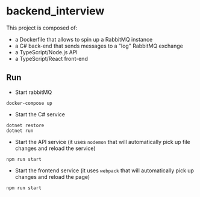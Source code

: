 # backend_interview

This project is composed of:
 - a Dockerfile that allows to spin up a RabbitMQ instance
 - a C# back-end that sends messages to a "log" RabbitMQ exchange
 - a TypeScript/Node.js API
 - a TypeScript/React front-end


## Run 

- Start rabbitMQ
```
docker-compose up
```

- Start the C# service
```
dotnet restore
dotnet run
```

- Start the API service (it uses `nodemon` that will automatically pick up file changes and reload the service)
```
npm run start
```

- Start the frontend service (it uses `webpack` that will automatically pick up changes and reload the page)
```
npm run start
```